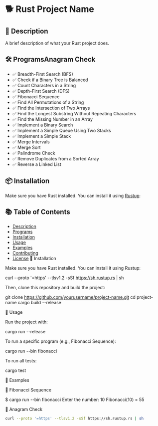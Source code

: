 # 🐕 Rust Project Name

## 📌 Description
A brief description of what your Rust project does.

## 🛠 ProgramsAnagram Check
- ✅ Breadth-First Search (BFS)
- ✅ Check if a Binary Tree is Balanced
- ✅ Count Characters in a String
- ✅ Depth-First Search (DFS)
- ✅ Fibonacci Sequence
- ✅ Find All Permutations of a String
- ✅ Find the Intersection of Two Arrays
- ✅ Find the Longest Substring Without Repeating Characters
- ✅ Find the Missing Number in an Array
- ✅ Implement a Binary Search
- ✅ Implement a Simple Queue Using Two Stacks
- ✅ Implement a Simple Stack
- ✅ Merge Intervals
- ✅ Merge Sort
- ✅ Palindrome Check
- ✅ Remove Duplicates from a Sorted Array
- ✅ Reverse a Linked List

## 📦 Installation
Make sure you have Rust installed. You can install it using [Rustup](https://rustup.rs/):

## 📚 Table of Contents
- [Description](#-description)
- [Programs](#-programsanagram-check)
- [Installation](#-installation)
- [Usage](#-usage)
- [Examples](#-examples)
- [Contributing](#-contributing)
- [License](#-license)
👖 Installation

Make sure you have Rust installed. You can install it using Rustup:

curl --proto '=https' --tlsv1.2 -sSf https://sh.rustup.rs | sh

Then, clone this repository and build the project:

git clone https://github.com/yourusername/project-name.git
cd project-name
cargo build --release

🚀 Usage

Run the project with:

cargo run --release

To run a specific program (e.g., Fibonacci Sequence):

cargo run --bin fibonacci

To run all tests:

cargo test

🐜 Examples

📌 Fibonacci Sequence

$ cargo run --bin fibonacci
Enter the number: 10
Fibonacci(10) = 55

📌 Anagram Check

```sh
curl --proto '=https' --tlsv1.2 -sSf https://sh.rustup.rs | sh
